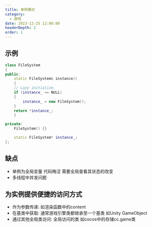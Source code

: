 ```yaml
---
title: 单例模式
category:
  - 游戏
date: 2023-12-25 12:00:00
headerDepth: 2
order: 1
---
```



## 示例
```c++
class FileSystem
{
public:
    static FileSystem& instance()
    {
    // Lazy initialize.
    if (instance_ == NULL)
    {
        instance_ = new FileSystem();
    }
    return *instance_;
    }

private:
    FileSystem() {}

    static FileSystem* instance_;
};
```

## 缺点
- 单例为全局变量 代码晦涩 需要全局查看其状态的改变
- 多线程中并发问题

## 为实例提供便捷的访问方式

- 作为参数传递: 如渲染函数中的content
- 在基类中获取: 通常游戏引擎类都继承至一个基类 如Unity GameObject
- 通过其他全局类访问: 全局访问的类 如cocos中的存储cc.game类